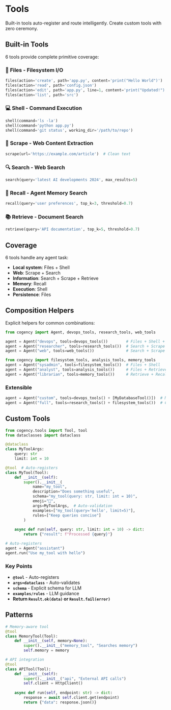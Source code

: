 # Tools

Built-in tools auto-register and route intelligently. Create custom tools with zero ceremony.

## Built-in Tools

6 tools provide complete primitive coverage:

### 📁 **Files** - Filesystem I/O
```python
files(action='create', path='app.py', content='print("Hello World")')
files(action='read', path='config.json')
files(action='edit', path='app.py', line=1, content='print("Updated!")')
files(action='list', path='src')
```

### 💻 **Shell** - Command Execution
```python
shell(command='ls -la')
shell(command='python app.py')
shell(command='git status', working_dir='/path/to/repo')
```



### 📖 **Scrape** - Web Content Extraction
```python
scrape(url='https://example.com/article')  # Clean text
```

### 🔍 **Search** - Web Search
```python
search(query='latest AI developments 2024', max_results=5)
```

### 🧠 **Recall** - Agent Memory Search
```python
recall(query='user preferences', top_k=3, threshold=0.7)
```

### 📚 **Retrieve** - Document Search  
```python
retrieve(query='API documentation', top_k=5, threshold=0.7)
```

## Coverage

6 tools handle any agent task:
- **Local system**: Files + Shell
- **Web**: Scrape + Search  
- **Information**: Search + Scrape + Retrieve  
- **Memory**: Recall
- **Execution**: Shell
- **Persistence**: Files

## Composition Helpers

Explicit helpers for common combinations:

```python
from cogency import Agent, devops_tools, research_tools, web_tools

agent = Agent("devops", tools=devops_tools())        # Files + Shell + Search
agent = Agent("researcher", tools=research_tools())  # Search + Scrape + Retrieve
agent = Agent("web", tools=web_tools())              # Search + Scrape

from cogency import filesystem_tools, analysis_tools, memory_tools
agent = Agent("sysadmin", tools=filesystem_tools())  # Files + Shell
agent = Agent("analyst", tools=analysis_tools())     # Files + Retrieve + Recall
agent = Agent("librarian", tools=memory_tools())     # Retrieve + Recall
```

### Extensible

```python
agent = Agent("custom", tools=devops_tools() + [MyDatabaseTool()])  # Mix presets
agent = Agent("full", tools=research_tools() + filesystem_tools())  # Combine
```

## Custom Tools

```python
from cogency.tools import Tool, tool
from dataclasses import dataclass

@dataclass 
class MyToolArgs:
    query: str
    limit: int = 10

@tool  # Auto-registers
class MyTool(Tool):
    def __init__(self):
        super().__init__(
            name="my_tool",
            description="Does something useful", 
            schema="my_tool(query: str, limit: int = 10)",
            emoji="🔧",
            args=MyToolArgs,  # Auto-validation
            examples=["my_tool(query='hello', limit=5)"],
            rules=["Keep queries concise"]
        )
    
    async def run(self, query: str, limit: int = 10) -> dict:
        return {"result": f"Processed {query}"}

# Auto-registers
agent = Agent("assistant")
agent.run("Use my_tool with hello")
```

### Key Points
- **`@tool`** - Auto-registers
- **`args=dataclass`** - Auto-validates  
- **`schema`** - Explicit schema for LLM
- **`examples/rules`** - LLM guidance
- **Return `Result.ok(data)` or `Result.fail(error)`**

## Patterns

```python
# Memory-aware tool
@tool
class MemoryTool(Tool):
    def __init__(self, memory=None):
        super().__init__("memory_tool", "Searches memory")
        self.memory = memory

# API integration
@tool  
class APITool(Tool):
    def __init__(self):
        super().__init__("api", "External API calls")
        self.client = HttpClient()
        
    async def run(self, endpoint: str) -> dict:
        response = await self.client.get(endpoint)
        return {"data": response.json()}
```